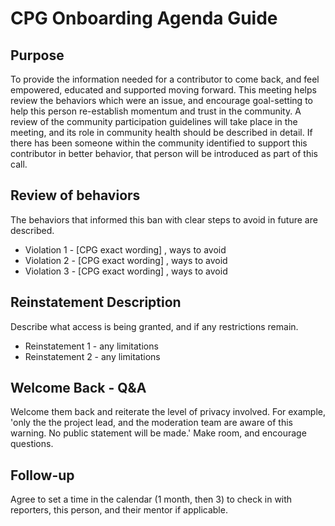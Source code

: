# CPG Onboarding Agenda Guide

## Purpose 

To provide the information needed for a contributor to come back, and feel empowered, educated and supported moving forward.
This meeting helps review the behaviors which were an issue, and encourage goal-setting to help this person re-establish momentum and trust in the community.
A review of the community participation guidelines will take place in the meeting, and its role in community health should be described in detail.
If there has been someone within the community identified to support this contributor in better behavior, that person will be introduced as part of this call.

## Review of behaviors
The behaviors that informed this ban with clear steps to avoid in future are described.

* Violation 1  - [CPG exact wording] , ways to avoid
* Violation 2  - [CPG exact wording] , ways to avoid
* Violation 3  - [CPG exact wording] , ways to avoid

## Reinstatement Description 
Describe what access is being granted, and if any restrictions remain.

* Reinstatement 1 - any limitations
* Reinstatement 2 - any limitations

## Welcome Back - Q&A
Welcome them back and reiterate the level of privacy involved.  For example, 'only the the project lead, and the moderation team are aware of this warning. No public statement will be made.'
Make room, and encourage questions.

## Follow-up
Agree to set a time in the calendar (1 month, then 3) to check in with reporters, this person, and their mentor if applicable.
